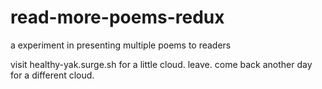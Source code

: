 # read-more-poems-redux
a experiment in presenting multiple poems to readers 

visit healthy-yak.surge.sh for a little cloud. leave. come back another day for a different cloud. 
